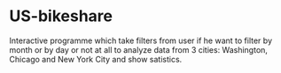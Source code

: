 # US-bikeshare
Interactive programme which take filters from user if he want to filter by month or by day or not at all to analyze data from 3 cities: Washington, Chicago and New York City and show satistics.

